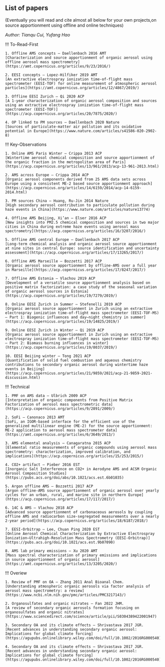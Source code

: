 ## List of papers 
 (Eventually you will read and cite almost all below for your own projects,on source apportionment using offline and online techniques)

_Author: Tianqu Cui, Yufang Hao_

!!! To-Read-First

    1. Offline AMS concepts – Daellenbach 2016 AMT    
    [Characterization and source apportionment of organic aerosol using offline aerosol mass spectrometry](https://amt.copernicus.org/articles/9/23/2016/)   

    2. EESI concepts – Lopez-Hilfiker 2019 AMT    
    [An extractive electrospray ionization time-of-flight mass spectrometer (EESI-TOF) for online measurement of atmospheric aerosol particles](https://amt.copernicus.org/articles/12/4867/2019/)    

    3. Offline EESI Zurich – Qi 2020 ACP      
    [A 1-year characterization of organic aerosol composition and sources using an extractive electrospray ionization time-of-flight mass spectrometer (EESI-TOF)](https://acp.copernicus.org/articles/20/7875/2020/)

    4. OP linked to PM sources – Daellenbach 2020 Nature          
    [Sources of particulate-matter air pollution and its oxidative potential in Europe](https://www.nature.com/articles/s41586-020-2902-8)


!!! Key-Observations

    1. Online AMS Paris Winter – Crippa 2013 ACP   
    [Wintertime aerosol chemical composition and source apportionment of the organic fraction in the metropolitan area of Paris](https://acp.copernicus.org/articles/13/961/2013/acp-13-961-2013.html)

    2. AMS across Europe – Crippa 2014 ACP   
    [Organic aerosol components derived from 25 AMS data sets across Europe using a consistent ME-2 based source apportionment approach](https://acp.copernicus.org/articles/14/6159/2014/acp-14-6159-2014.html)

    3. PM sources China – Huang, Ru-Jin 2014 Nature   
    [High secondary aerosol contribution to particulate pollution during haze events in China](https://www.nature.com/articles/nature13774)   

    4. Offline AMS Beijing, Xi’an – Elser 2016 ACP   
    [New insights into PM2.5 chemical composition and sources in two major cities in China during extreme haze events using aerosol mass spectrometry](https://acp.copernicus.org/articles/16/3207/2016/)

    5. Offline AMS central Europe – Daellenbach 2017 ACP   
    [Long-term chemical analysis and organic aerosol source apportionment at nine sites in central Europe: source identification and uncertainty assessment](https://acp.copernicus.org/articles/17/13265/2017/)

    6. Offline AMS Marseille – Bozzetti 2017 ACP   
    [Organic aerosol source apportionment by offline-AMS over a full year in Marseille](https://acp.copernicus.org/articles/17/8247/2017/)

    7. Offline AMS Estonia – Vlachou 2019 ACP    
    [Development of a versatile source apportionment analysis based on positive matrix factorization: a case study of the seasonal variation of organic aerosol sources in Estonia](https://acp.copernicus.org/articles/19/7279/2019/)

    8. Online EESI Zurich in Summer – Stefenelli 2019 ACP   
    [Organic aerosol source apportionment in Zurich using an extractive electrospray ionization time-of-flight mass spectrometer (EESI-TOF-MS) – Part 1: Biogenic influences and day–night chemistry in summer](https://acp.copernicus.org/articles/19/14825/2019/)

    9. Online EESI Zurich in Winter – Qi 2019 ACP    
    [Organic aerosol source apportionment in Zurich using an extractive electrospray ionization time-of-flight mass spectrometer (EESI-TOF-MS) – Part 2: Biomass burning influences in winter](https://acp.copernicus.org/articles/19/8037/2019/)

    10. EESI Beijing winter – Tong 2021 ACP    
    [Quantification of solid fuel combustion and aqueous chemistry contributions to secondary organic aerosol during wintertime haze events in Beijing](https://acp.copernicus.org/articles/21/9859/2021/acp-21-9859-2021-discussion.html)


!!! Technical

    1. PMF on AMS data – Ulbrich 2009 ACP    
    [Interpretation of organic components from Positive Matrix Factorization of aerosol mass spectrometric data](https://acp.copernicus.org/articles/9/2891/2009/)

    2. SoFi – Canonaco 2013 AMT    
    [SoFi, an IGOR-based interface for the efficient use of the generalized multilinear engine (ME-2) for the source apportionment: ME-2 application to aerosol mass spectrometer data](https://amt.copernicus.org/articles/6/3649/2013/)
  
    3. AMS elemental analysis – Canagaratna 2015 ACP    
    [Elemental ratio measurements of organic compounds using aerosol mass spectrometry: characterization, improved calibration, and implications](https://acp.copernicus.org/articles/15/253/2015/)

    4. CO2+ artifact – Pieber 2016 EST    
    [Inorganic Salt Interference on CO2+ in Aerodyne AMS and ACSM Organic Aerosol Composition Studies](https://pubs.acs.org/doi/abs/10.1021/acs.est.6b01035)

    5. Argon offline AMS – Bozzetti 2017 ACP    
    [Argon offline-AMS source apportionment of organic aerosol over yearly cycles for an urban, rural, and marine site in northern Europe](https://acp.copernicus.org/articles/17/117/2017/)

    6. 14C & AMS – Vlachou 2018 ACP    
    [Advanced source apportionment of carbonaceous aerosols by coupling offline AMS and radiocarbon size-segregated measurements over a nearly 2-year period](https://acp.copernicus.org/articles/18/6187/2018/)

    7. EESI-Orbitrap – Lee, Chuan Ping 2020 EST    
    [Online Aerosol Chemical Characterization by Extractive Electrospray Ionization−Ultrahigh-Resolution Mass Spectrometry (EESI-Orbitrap)](https://pubs.acs.org/doi/10.1021/acs.est.9b07090)

    8. AMS lab primary emissions – Xu 2020 AMT    
    [Mass spectral characterization of primary emissions and implications in source apportionment of organic aerosol](https://amt.copernicus.org/articles/13/3205/2020/)


!!! Overiew

    1. Review of PMF on OA – Zhang 2011 Anal Bioanal Chem.     
    [Understanding atmospheric organic aerosols via factor analysis of aerosol mass spectrometry: a review](https://www.ncbi.nlm.nih.gov/pmc/articles/PMC3217143/)

    2. Organosulfates and organic nitrates – Fan 2022 JHM.   
    [A review of secondary organic aerosols formation focusing on organosulfates and organic nitrates](https://www.sciencedirect.com/science/article/pii/S0304389422001947)

    3. Secondary OA and its climate effects – Shrivastava 2017 JGR.   
    [Recent advances in understanding secondary organic aerosol: Implications for global climate forcing](https://agupubs.onlinelibrary.wiley.com/doi/full/10.1002/2016RG000540)

    4. Secondary OA and its climate effects – Shrivastava 2017 JGR.   
    [Recent advances in understanding secondary organic aerosol: Implications for global climate forcing](https://agupubs.onlinelibrary.wiley.com/doi/full/10.1002/2016RG000540)

